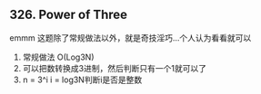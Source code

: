 ## 326. Power of Three

emmm 这题除了常规做法以外，就是奇技淫巧...个人认为看看就可以

1. 常规做法 O(Log3N)
2. 可以把数转换成3进制，然后判断只有一个1就可以了
3. n = 3^i i = log3N判断i是否是整数